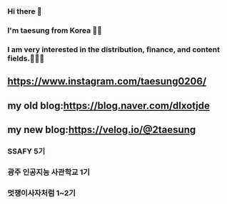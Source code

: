### Hi there 👋
### I'm taesung from Korea 👋👋
### I am very interested in the distribution, finance, and content fields.👋👋👋

## https://www.instagram.com/taesung0206/
## my old blog:https://blog.naver.com/dlxotjde
## my new blog:https://velog.io/@2taesung

### SSAFY 5기
### 광주 인공지능 사관학교 1기
### 멋쟁이사자처럼 1~2기
